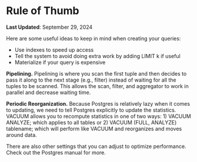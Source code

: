 # Rule of Thumb
**Last Updated**: September 29, 2024

Here are some useful ideas to keep in mind when creating your queries:

- Use indexes to speed up access
- Tell the system to avoid doing extra work by adding LIMIT k if useful
- Materialize if your query is expensive

**Pipelining.** Pipelining is where you scan the first tuple and then decides to pass it along to the next stage (e.g., filter) instead of waiting for all the tuples to be scanned. This allows the scan, filter, and aggregator to work in parallel and decrease waiting time. 

**Periodic Reorganization.** 
Because Postgres is relatively lazy when it comes to updating, we need to tell Postgres explicitly to update the statistics. VACUUM allows you to recompute statistics in one of two ways: 1) VACUUM ANALYZE; which applies to all tables or 2) VACUUM (FULL, ANALYZE) tablename; which will perform like VACUUM and reorganizes and moves around data.

There are also other settings that you can adjust to optimize performance. Check out the Postgres manual for more. 